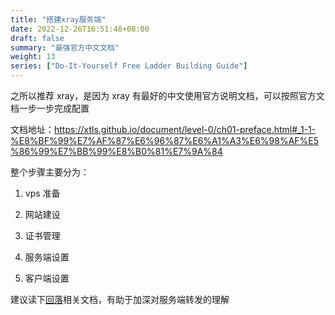 ```yaml
---
title: "搭建xray服务端"
date: 2022-12-26T16:51:48+08:00
draft: false
summary: "最强官方中文文档"
weight: 13
series: ["Do-It-Yourself Free Ladder Building Guide"]
---
```


之所以推荐 xray，是因为 xray 有最好的中文使用官方说明文档，可以按照官方文档一步一步完成配置

文档地址：<https://xtls.github.io/document/level-0/ch01-preface.html#_1-1-%E8%BF%99%E7%AF%87%E6%96%87%E6%A1%A3%E6%98%AF%E5%86%99%E7%BB%99%E8%B0%81%E7%9A%84>

整个步骤主要分为：

1. vps 准备

2. 网站建设

3. 证书管理

4. 服务端设置

5. 客户端设置

建议读下[回落](https://xtls.github.io/document/level-1/fallbacks-lv1.html#_1-%E5%9B%9E%E9%A1%BE%E3%80%8A%E5%B0%8F%E5%B0%8F%E7%99%BD%E7%99%BD%E8%AF%9D%E6%96%87%E3%80%8B%E4%B8%AD%E7%9A%84%E5%9B%9E%E8%90%BD)相关文档，有助于加深对服务端转发的理解
